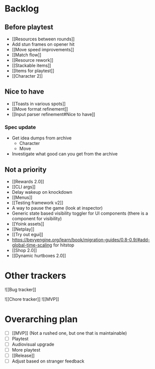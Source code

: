 # Backlog
## Before playtest
- [[Resources between rounds]]
- Add stun frames on opener hit
- [[Move speed improvements]]
- [[Match flow]]
- [[Resource rework]]
- [[Stackable items]]
- [[Items for playtest]]
- [[Character 2]]

## Nice to have
- [[Toasts in various spots]]
- [[Move format refinement]]
- [[Input parser refinement#Nice to have]]

### Spec update
- Get idea dumps from archive
	- Character
	- Move
- Investigate what good can you get from the archive

## Not a priority
- [[Rewards 2.0]]
- [[CLI args]]
- Delay wakeup on knockdown
- [[Menus]]
- [[Testing framework v2]]
- A way to pause the game (look at inspector)
- Generic state based visibility toggler for UI components (there is a component for visibility)
- [[Yoink assets]]
- [[Netplay]]
- [[Try out egui]]
- https://bevyengine.org/learn/book/migration-guides/0.8-0.9/#add-global-time-scaling for hitstop
- [[Shop 2.0]]
- [[Dynamic hurtboxes 2.0]]

# Other trackers
![[Bug tracker]]

![[Chore tracker]]
![[MVP]]

# Overarching plan
- [ ] [[MVP]] (Not a rushed one, but one that is maintainable)
- [ ] Playtest
- [ ] Audiovisual upgrade
- [ ] More playtest
- [ ] [[Release]]
- [ ] Adjust based on stranger feedback

